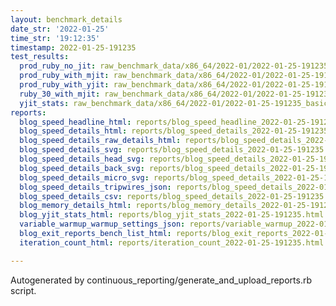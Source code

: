 ```yaml
---
layout: benchmark_details
date_str: '2022-01-25'
time_str: '19:12:35'
timestamp: 2022-01-25-191235
test_results:
  prod_ruby_no_jit: raw_benchmark_data/x86_64/2022-01/2022-01-25-191235_basic_benchmark_prod_ruby_no_jit.json
  prod_ruby_with_mjit: raw_benchmark_data/x86_64/2022-01/2022-01-25-191235_basic_benchmark_prod_ruby_with_mjit.json
  prod_ruby_with_yjit: raw_benchmark_data/x86_64/2022-01/2022-01-25-191235_basic_benchmark_prod_ruby_with_yjit.json
  ruby_30_with_mjit: raw_benchmark_data/x86_64/2022-01/2022-01-25-191235_basic_benchmark_ruby_30_with_mjit.json
  yjit_stats: raw_benchmark_data/x86_64/2022-01/2022-01-25-191235_basic_benchmark_yjit_stats.json
reports:
  blog_speed_headline_html: reports/blog_speed_headline_2022-01-25-191235.html
  blog_speed_details_html: reports/blog_speed_details_2022-01-25-191235.html
  blog_speed_details_raw_details_html: reports/blog_speed_details_2022-01-25-191235.raw_details.html
  blog_speed_details_svg: reports/blog_speed_details_2022-01-25-191235.svg
  blog_speed_details_head_svg: reports/blog_speed_details_2022-01-25-191235.head.svg
  blog_speed_details_back_svg: reports/blog_speed_details_2022-01-25-191235.back.svg
  blog_speed_details_micro_svg: reports/blog_speed_details_2022-01-25-191235.micro.svg
  blog_speed_details_tripwires_json: reports/blog_speed_details_2022-01-25-191235.tripwires.json
  blog_speed_details_csv: reports/blog_speed_details_2022-01-25-191235.csv
  blog_memory_details_html: reports/blog_memory_details_2022-01-25-191235.html
  blog_yjit_stats_html: reports/blog_yjit_stats_2022-01-25-191235.html
  variable_warmup_warmup_settings_json: reports/variable_warmup_2022-01-25-191235.warmup_settings.json
  blog_exit_reports_bench_list_html: reports/blog_exit_reports_2022-01-25-191235.bench_list.html
  iteration_count_html: reports/iteration_count_2022-01-25-191235.html

---
```

Autogenerated by continuous_reporting/generate_and_upload_reports.rb script.
